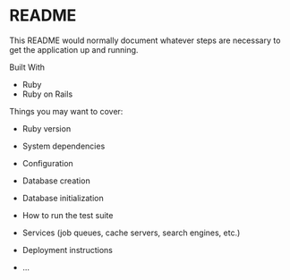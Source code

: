 # README

This README would normally document whatever steps are necessary to get the
application up and running.

Built With

* Ruby
* Ruby on Rails


Things you may want to cover:

* Ruby version

* System dependencies

* Configuration

* Database creation

* Database initialization

* How to run the test suite

* Services (job queues, cache servers, search engines, etc.)

* Deployment instructions

* ...
